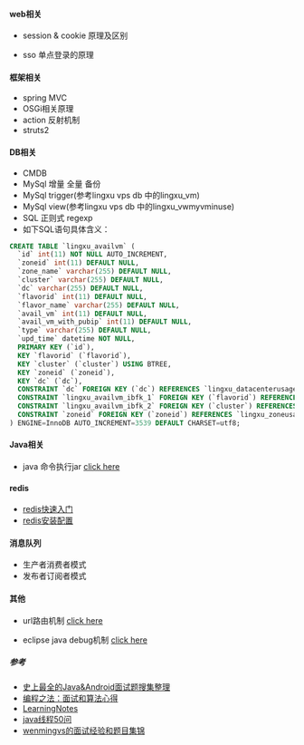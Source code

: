 #### web相关

* session & cookie 原理及区别

* sso 单点登录的原理

#### 框架相关

* spring MVC
* OSGi相关原理
* action 反射机制
* struts2

#### DB相关

* CMDB
* MySql 增量 全量 备份
* MySql trigger(参考lingxu vps db 中的lingxu_vm)
* MySql view(参考lingxu vps db 中的lingxu_vwmyvminuse)
* SQL 正则式     regexp
* 如下SQL语句具体含义：

``` sql
CREATE TABLE `lingxu_availvm` (
  `id` int(11) NOT NULL AUTO_INCREMENT,
  `zoneid` int(11) DEFAULT NULL,
  `zone_name` varchar(255) DEFAULT NULL,
  `cluster` varchar(255) DEFAULT NULL,
  `dc` varchar(255) DEFAULT NULL,
  `flavorid` int(11) DEFAULT NULL,
  `flavor_name` varchar(255) DEFAULT NULL,
  `avail_vm` int(11) DEFAULT NULL,
  `avail_vm_with_pubip` int(11) DEFAULT NULL,
  `type` varchar(255) DEFAULT NULL,
  `upd_time` datetime NOT NULL,
  PRIMARY KEY (`id`),
  KEY `flavorid` (`flavorid`),
  KEY `cluster` (`cluster`) USING BTREE,
  KEY `zoneid` (`zoneid`),
  KEY `dc` (`dc`),
  CONSTRAINT `dc` FOREIGN KEY (`dc`) REFERENCES `lingxu_datacenterusage` (`dc`) ON DELETE NO ACTION ON UPDATE NO ACTION,
  CONSTRAINT `lingxu_availvm_ibfk_1` FOREIGN KEY (`flavorid`) REFERENCES `lingxu_flavor` (`id`) ON DELETE NO ACTION ON UPDATE NO ACTION,
  CONSTRAINT `lingxu_availvm_ibfk_2` FOREIGN KEY (`cluster`) REFERENCES `lingxu_clusterusage` (`cluster`) ON DELETE NO ACTION ON UPDATE NO ACTION,
  CONSTRAINT `zoneid` FOREIGN KEY (`zoneid`) REFERENCES `lingxu_zoneusage` (`zone_id`) ON DELETE NO ACTION ON UPDATE NO ACTION
) ENGINE=InnoDB AUTO_INCREMENT=3539 DEFAULT CHARSET=utf8;
```

#### Java相关
* java 命令执行jar [click here](http://www.cnblogs.com/adolfmc/archive/2012/10/07/2713562.html)

#### redis
* [redis快速入门](http://www.yiibai.com/redis/redis_quick_guide.html)
* [redis安装配置](http://www.cnblogs.com/kreo/p/4399612.html)

#### 消息队列

* 生产者消费者模式
* 发布者订阅者模式

#### 其他

 * url路由机制 [click here](http://www.cnblogs.com/powerdk/p/4240431.html)
 
 * eclipse java debug机制 [click here](http://www.ibm.com/developerworks/cn/java/j-lo-jpda1/)
 
##### 参考

- [史上最全的Java&Android面试题搜集整理](http://blog.csdn.net/wdong_love_cl/article/details/52084720)
- [编程之法：面试和算法心得](https://github.com/FrankJiang92/The-Art-Of-Programming-By-July/tree/master/ebook/zh)
- [LearningNotes](https://github.com/FrankJiang92/LearningNotes)
- [java线程50问](http://www.jcodecraeer.com/a/chengxusheji/java/2015/0206/2421.html)
- [wenmingvs的面试经验和题目集锦](http://www.nowcoder.com/discuss/3244)